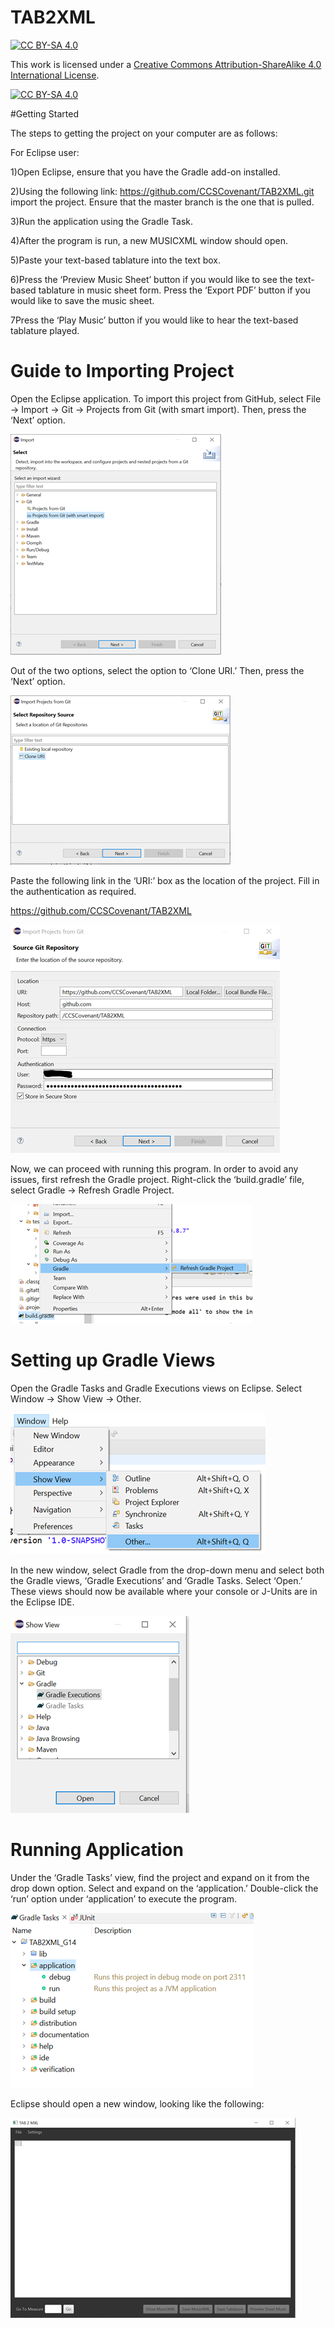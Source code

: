 # TAB2XML

[![CC BY-SA 4.0][cc-by-sa-shield]][cc-by-sa]

This work is licensed under a
[Creative Commons Attribution-ShareAlike 4.0 International License][cc-by-sa].

[![CC BY-SA 4.0][cc-by-sa-image]][cc-by-sa]

[cc-by-sa]: http://creativecommons.org/licenses/by-sa/4.0/
[cc-by-sa-image]: https://licensebuttons.net/l/by-sa/4.0/88x31.png
[cc-by-sa-shield]: https://img.shields.io/badge/License-CC%20BY--SA%204.0-lightgrey.svg

#Getting Started

The steps to getting the project on your computer are as follows:

For Eclipse user:

1)Open Eclipse, ensure that you have the Gradle add-on installed.

2)Using the following link: https://github.com/CCSCovenant/TAB2XML.git import the project. 
Ensure that the master branch is the one that is pulled.

3)Run the application using the Gradle Task.

4)After the program is run, a new MUSICXML window should open.

5)Paste your text-based tablature into the text box.

6)Press the ‘Preview Music Sheet’ button if you would like to see the text-based tablature in music sheet form. Press the ‘Export PDF’ button if you would like to save the music sheet.

7Press the ‘Play Music’ button if you would like to hear the text-based tablature played.













# Guide to Importing Project
Open the Eclipse application. To import this project from GitHub, select File → Import → Git → Projects from Git (with smart import). Then, press the ‘Next’ option.

![Image text](https://github.com/CCSCovenant/TAB2XML/blob/e91f52340c1c3f436670270a0098bcd28fb0831f/src/main/resources/readme/g1.png)

Out of the two options, select the option to ‘Clone URI.’ Then, press the ‘Next’ option.

![Image text](https://github.com/CCSCovenant/TAB2XML/blob/e91f52340c1c3f436670270a0098bcd28fb0831f/src/main/resources/readme/g2.png)

Paste the following link in the ‘URI:’ box as the location of the project. Fill in the authentication as required.

https://github.com/CCSCovenant/TAB2XML

![Image text](https://github.com/CCSCovenant/TAB2XML/blob/e91f52340c1c3f436670270a0098bcd28fb0831f/src/main/resources/readme/g3.png)



Now, we can proceed with running this program.
In order to avoid any issues, first refresh the Gradle project. Right-click the ‘build.gradle’ file, select Gradle → Refresh Gradle Project.

![Image text](https://github.com/CCSCovenant/TAB2XML/blob/e91f52340c1c3f436670270a0098bcd28fb0831f/src/main/resources/readme/g4.png)

# Setting up Gradle Views
Open the Gradle Tasks and Gradle Executions views on Eclipse. Select Window → Show View → Other.

![Image text](https://github.com/CCSCovenant/TAB2XML/blob/e91f52340c1c3f436670270a0098bcd28fb0831f/src/main/resources/readme/g5.png)


In the new window, select Gradle from the drop-down menu and select both the Gradle views, ‘Gradle Executions’ and ‘Gradle Tasks. Select ‘Open.’ These views should now be available where your console or J-Units are in the Eclipse IDE.

![Image text](https://github.com/CCSCovenant/TAB2XML/blob/e91f52340c1c3f436670270a0098bcd28fb0831f/src/main/resources/readme/g6.png)


# Running Application
Under the ‘Gradle Tasks’ view, find the project and expand on it from the drop down option. Select and expand on the ‘application.’ Double-click the ‘run’ option under ‘application’ to execute the program.

![Image text](https://github.com/CCSCovenant/TAB2XML/blob/e91f52340c1c3f436670270a0098bcd28fb0831f/src/main/resources/readme/g7.png)


Eclipse should open a new window, looking like the following: 

![Image text](https://github.com/CCSCovenant/TAB2XML/blob/e91f52340c1c3f436670270a0098bcd28fb0831f/src/main/resources/readme/g8.png)

